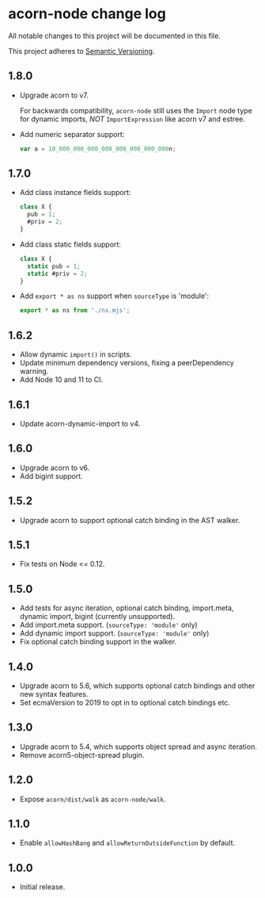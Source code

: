 # acorn-node change log

All notable changes to this project will be documented in this file.

This project adheres to [Semantic Versioning](http://semver.org/).

## 1.8.0
 * Upgrade acorn to v7.

   For backwards compatibility, `acorn-node` still uses the `Import` node type for dynamic imports, _NOT_ `ImportExpression` like acorn v7 and estree.
 * Add numeric separator support:
   ```js
   var a = 10_000_000_000_000_000_000_000_000n;
   ```

## 1.7.0
 * Add class instance fields support:
   ```js
   class X {
     pub = 1;
     #priv = 2;
   }
   ```
 * Add class static fields support:
   ```js
   class X {
     static pub = 1;
     static #priv = 2;
   }
   ```
 * Add `export * as ns` support when `sourceType` is 'module':
   ```js
   export * as ns from './ns.mjs';
   ```

## 1.6.2

 * Allow dynamic `import()` in scripts.
 * Update minimum dependency versions, fixing a peerDependency warning.
 * Add Node 10 and 11 to CI.

## 1.6.1

 * Update acorn-dynamic-import to v4.

## 1.6.0

 * Upgrade acorn to v6.
 * Add bigint support.

## 1.5.2

 * Upgrade acorn to support optional catch binding in the AST walker.

## 1.5.1

 * Fix tests on Node <= 0.12.

## 1.5.0

 * Add tests for async iteration, optional catch binding, import.meta,
   dynamic import, bigint (currently unsupported).
 * Add import.meta support. (`sourceType: 'module'` only)
 * Add dynamic import support. (`sourceType: 'module'` only)
 * Fix optional catch binding support in the walker.

## 1.4.0

 * Upgrade acorn to 5.6, which supports optional catch bindings and other
   new syntax features.
 * Set ecmaVersion to 2019 to opt in to optional catch bindings etc.

## 1.3.0

 * Upgrade acorn to 5.4, which supports object spread and async iteration.
 * Remove acorn5-object-spread plugin.

## 1.2.0

 * Expose `acorn/dist/walk` as `acorn-node/walk`.

## 1.1.0

 * Enable `allowHashBang` and `allowReturnOutsideFunction` by default.

## 1.0.0

 * Initial release.
